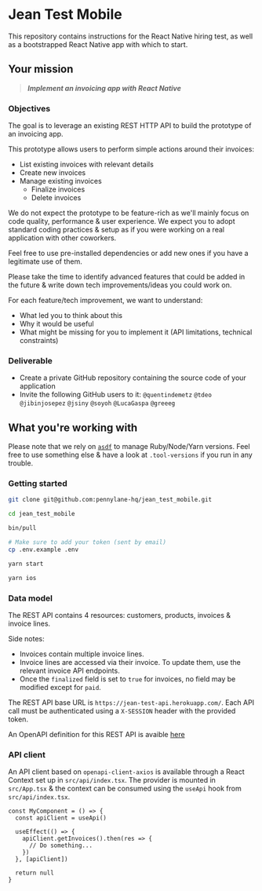 # Jean Test Mobile

This repository contains instructions for the React Native hiring test, as well as a bootstrapped React Native app with which to start.

## Your mission

> ***Implement an invoicing app with React Native***

### Objectives

The goal is to leverage an existing REST HTTP API to build the prototype of an invoicing app.

This prototype allows users to perform simple actions around their invoices:
- List existing invoices with relevant details
- Create new invoices
- Manage existing invoices
  - Finalize invoices
  - Delete invoices

We do not expect the prototype to be feature-rich as we'll mainly focus on code quality, performance & user experience.
We expect you to adopt standard coding practices & setup as if you were working on a real application with other coworkers.

Feel free to use pre-installed dependencies or add new ones if you have a legitimate use of them.

Please take the time to identify advanced features that could be added in the future & write down tech improvements/ideas you could work on.

For each feature/tech improvement, we want to understand:
- What led you to think about this
- Why it would be useful
- What might be missing for you to implement it (API limitations, technical constraints)

### Deliverable

- Create a private GitHub repository containing the source code of your application
- Invite the following GitHub users to it: `@quentindemetz` `@tdeo` `@jibinjosepez` `@jsiny` `@soyoh` `@LucaGaspa` `@greeeg`

## What you're working with

Please note that we rely on [`asdf`](https://github.com/asdf-vm/asdf) to manage Ruby/Node/Yarn versions. Feel free to use something else & have a look at `.tool-versions` if you run in any trouble.

### Getting started

```sh
git clone git@github.com:pennylane-hq/jean_test_mobile.git

cd jean_test_mobile

bin/pull

# Make sure to add your token (sent by email)
cp .env.example .env

yarn start

yarn ios
```

### Data model

The REST API contains 4 resources: customers, products, invoices & invoice lines.

Side notes:
- Invoices contain multiple invoice lines.
- Invoice lines are accessed via their invoice. To update them, use the relevant invoice API endpoints.
- Once the `finalized` field is set to `true` for invoices, no field may be modified except for `paid`.

The REST API base URL is `https://jean-test-api.herokuapp.com/`.
Each API call must be authenticated using a `X-SESSION` header with the provided token.

An OpenAPI definition for this REST API is avaible [here](https://jean-test-api.herokuapp.com/api-docs/index.html)

### API client

An API client based on `openapi-client-axios` is available through a React Context set up in `src/api/index.tsx`. The provider is mounted in `src/App.tsx` & the context can be consumed using the `useApi` hook from `src/api/index.tsx`.

```tsx
const MyComponent = () => {
  const apiClient = useApi()

  useEffect(() => {
    apiClient.getInvoices().then(res => {
      // Do something...
    })
  }, [apiClient])

  return null
}
```
